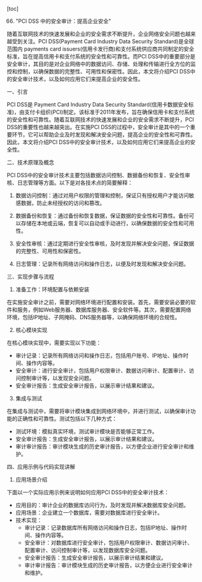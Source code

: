 
[toc]                    
                
                
66. "PCI DSS 中的安全审计：提高企业安全"

随着互联网技术的快速发展和企业的安全需求不断提升，企业网络安全问题也越来越受到关注。PCI DSS(Payment Card Industry Data Security Standard)是全球范围内 payments card  issuers(信用卡发行商)和支付系统供应商共同制定的安全标准，旨在提高信用卡和支付系统的安全性和可靠性。而PCI DSS中的重要部分是安全审计，其目的是对企业网络中的数据访问、存储、处理和传输进行全方位的监控和控制，以确保数据的完整性、可用性和保密性。因此，本文将介绍PCI DSS中的安全审计技术，以及如何应用它们来提高企业的安全性。

一、引言

PCI DSS是 Payment Card Industry Data Security Standard(信用卡数据安全标准)，由支付卡组织(PCI)制定。该标准于2011年发布，旨在确保信用卡和支付系统的安全性和可靠性。随着互联网技术的快速发展和企业的安全需求不断提升，PCI DSS的重要性也越来越突出。在实施PCI DSS的过程中，安全审计是其中的一个重要环节，它可以帮助企业及时发现和解决安全问题，提高企业的安全性和可靠性。因此，本文将介绍PCI DSS中的安全审计技术，以及如何应用它们来提高企业的安全性。

二、技术原理及概念

PCI DSS中的安全审计技术主要包括数据访问控制、数据备份和恢复、安全性审核、日志管理等方面。以下是对各技术点的简要解释：

1. 数据访问控制：通过对用户权限的管理和控制，保证只有授权用户才能访问敏感数据，防止未经授权的访问和篡改。

2. 数据备份和恢复：通过备份和恢复数据，保证数据的安全性和可靠性。备份可以存储在本地或云端，恢复可以自动或手动进行，以确保数据的安全性和可用性。

3. 安全性审核：通过定期进行安全性审核，及时发现并解决安全问题，保证数据的完整性、可用性和保密性。

4. 日志管理：记录所有网络访问和操作日志，以便及时发现和解决安全问题。

三、实现步骤与流程

1. 准备工作：环境配置与依赖安装

在实施安全审计之前，需要对网络环境进行配置和安装。首先，需要安装必要的软件和服务，例如Web服务器、数据库服务器、安全软件等。其次，需要配置网络环境，包括IP地址、子网掩码、DNS服务器等，以确保网络环境的合规性。

2. 核心模块实现

在核心模块实现中，需要实现以下功能：

- 审计记录：记录所有网络访问和操作日志，包括用户账号、IP地址、操作时间、操作内容等。
- 安全审计：进行安全审计，包括用户权限审计、数据访问审计、配置审计、访问控制审计等，以发现安全问题。
- 安全审计报告：生成安全审计报告，以展示审计结果和建议。

3. 集成与测试

在集成与测试中，需要将审计模块集成到网络环境中，并进行测试，以确保审计功能的正确性和可靠性。测试包括以下几种方式：

- 测试环境：模拟真实环境，测试审计模块是否能够正常工作。
- 安全审计报告：生成安全审计报告，以展示审计结果和建议。
- 审计审计报告：审计模块生成的历史审计报告，以方便企业进行安全审计和维护。

四、应用示例与代码实现讲解

1. 应用场景介绍

下面以一个实际应用示例来说明如何应用PCI DSS中的安全审计技术：

- 应用目的：审计企业的数据库访问行为，及时发现并解决数据库安全问题。
- 应用场景：企业建立一个数据库，需要对数据库进行安全审计。
- 技术实现：
    - 审计记录：记录数据库所有网络访问和操作日志，包括IP地址、操作时间、操作内容等。
    - 安全审计：对数据库进行安全审计，包括用户权限审计、数据访问审计、配置审计、访问控制审计等，以发现数据库安全问题。
    - 安全审计报告：生成安全审计报告，以展示审计结果和建议。
    - 审计审计报告：审计模块生成的历史审计报告，以方便企业进行安全审计和维护。

